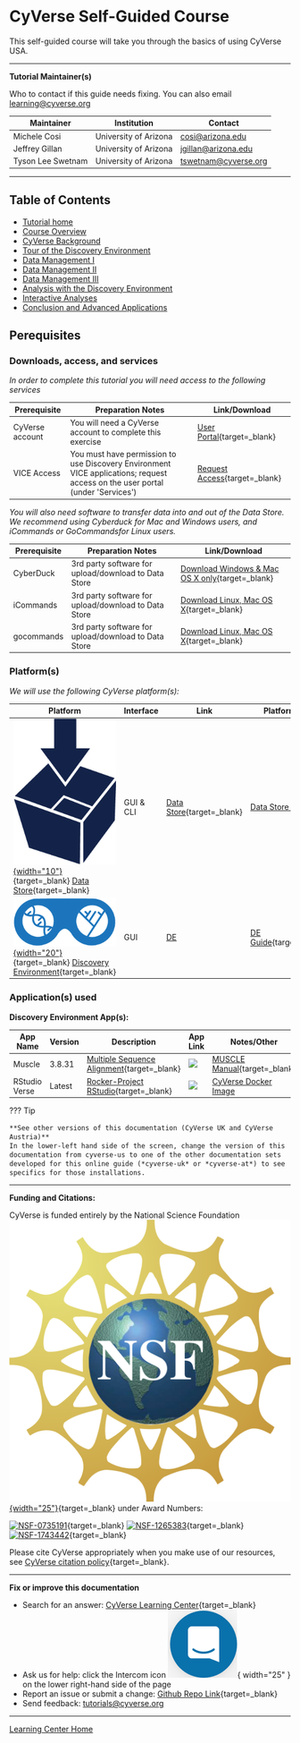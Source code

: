# **CyVerse Self-Guided Course** 

This self-guided course will take you through the basics of using CyVerse USA.

------------------------------------------------------------------------

**Tutorial Maintainer(s)**

Who to contact if this guide needs fixing. You can also email <learning@cyverse.org>

| Maintainer | Institution | Contact |
|------------|-------------|---------|
| Michele Cosi | University of Arizona | <cosi@arizona.edu> |
|  Jeffrey Gillan | University of Arizona | <jgillan@arizona.edu> |
|  Tyson Lee Swetnam | University of Arizona | <tswetnam@cyverse.org> |

------------------------------------------------------------------------

## Table of Contents

* [Tutorial home](index.md) 
* [Course Overview](step1.md)
* [CyVerse Background](step2.md)
* [Tour of the Discovery Environment](step3.md)
* [Data Management I](step4.md) 
* [Data Management II](step5.md) 
* [Data Management III](step6.md) 
* [Analysis with the Discovery Environment](step7.md)
* [Interactive Analyses](step8.md) 
* [Conclusion and Advanced Applications](final_step.md) 

## Perequisites

### Downloads, access, and services

*In order to complete this tutorial you will need access to the
following services*

| Prerequisite | Preparation Notes | Link/Download |
|--------------|-------------------|---------------|
| CyVerse account | You will need a CyVerse account to complete this exercise | [User Portal](https://user.cyverse.org){target=_blank} |
  VICE Access | You must have permission to use Discovery Environment VICE applications; request access on the user portal (under 'Services') | [Request Access](https://user.cyverse.org/services){target=_blank} |

*You will also need software to transfer data into and out of the Data Store. We recommend using Cyberduck for Mac and Windows users, and iCommands or GoCommandsfor Linux users.*

| Prerequisite | Preparation Notes | Link/Download |
|--------------|-------------------|---------------|
| CyberDuck | 3rd party software for upload/download to Data Store | [Download Windows & Mac OS X only](https://cyberduck.io){target=_blank} |
|iCommands | 3rd party software for upload/download to Data Store | [Download Linux, Mac OS X](https://learning.cyverse.org/ds/icommands/){target=_blank} |
| gocommands | 3rd party software for upload/download to Data Store | [Download Linux, Mac OS X](https://github.com/cyverse/gocommands){target=_blank} |


### Platform(s)

*We will use the following CyVerse platform(s):*

| Platform | Interface | Link  | Platform Tour |
|----------|-----------|-------|---------------|
| [![DS](assets/data_store/datastore-icon.png){width="10"}](https://de.cyverse.org/data){target=_blank} [Data Store](https://de.cyverse.org/data){target=_blank} | GUI & CLI | [Data Store](https://cyverse.org/data-store){target=_blank} | [Data Store Guide]() |              
| [![DE](assets/de/logos/deIcon.png){width="20"}](https://de.cyverse.org/data){target=_blank} [Discovery Environment](https://de.cyverse.org/de){target=_blank} | GUI | [DE](https://cyverse.org/discovery-environment) | [DE Guide](){target=_blank} |         

### Application(s) used

**Discovery Environment App(s):**

| App Name | Version | Description | App Link | Notes/Other |
|----------|---------|-------------|----------|-------|
| Muscle | 3.8.31 | [Multiple Sequence Alignment](https://www.ebi.ac.uk/Tools/msa/muscle/){target=_blank} | <a href="https://de.cyverse.org/apps/de/9b41c9e4-5031-4a49-b1cb-c471335df16e/launch" target="_blank"><img src="https://img.shields.io/badge/Muscle-3.8.31-lightblue?style=plastic"></a> | [MUSCLE Manual](https://drive5.com/muscle/manual/){target=_blank}        
| RStudio Verse | Latest | [Rocker-Project RStudio](https://rocker-project.org/images){target=_blank} | <a href="https://de.cyverse.org/apps/de/48b6e7ae-8b64-11ec-92dc-008cfa5ae621/launch" target="_blank"><img src="https://img.shields.io/badge/Verse-latest-blue?style=plastic&logo=rstudio"></a> | [CyVerse Docker Image](https://https://github.com/cyverse-vice/rstudio-verse)

??? Tip
 
    **See other versions of this documentation (CyVerse UK and CyVerse Austria)**
    In the lower-left hand side of the screen, change the version of this
    documentation from cyverse-us to one of the other documentation sets
    developed for this online guide (*cyverse-uk* or *cyverse-at*) to see
    specifics for those installations.

-----------------------------------------------------------------------

**Funding and Citations:**

CyVerse is funded entirely by the National Science Foundation [![NSF](assets/nsf.png){width="25"}](https://nsf.gov){target=_blank} under Award Numbers:

[![NSF-0735191](https://img.shields.io/badge/NSF-0735191-blue.svg)](https://www.nsf.gov/awardsearch/showAward?AWD_ID=0735191){target=_blank}  [![NSF-1265383](https://img.shields.io/badge/NSF-1265383-blue.svg)](https://www.nsf.gov/awardsearch/showAward?AWD_ID=1265383){target=_blank}  [![NSF-1743442](https://img.shields.io/badge/NSF-1743442-blue.svg)](https://www.nsf.gov/awardsearch/showAward?AWD_ID=1743442){target=_blank}

Please cite CyVerse appropriately when you make use of our resources, see [CyVerse citation policy](https://cyverse.org/policies/cite-cyverse){target=_blank}.

-----------------------------------------------------------------------

**Fix or improve this documentation**

  - Search for an answer:
     [CyVerse Learning Center](https://learning.cyverse.org){target=_blank}
  - Ask us for help:
    click the Intercom icon ![Intercom](assets/intercom.png){ width="25" } on the lower right-hand side of the page
  - Report an issue or submit a change:
    [Github Repo Link](https://github.com/cyverse-learning-materials/){target=_blank}
  - Send feedback: <tutorials@cyverse.org>
  
------------------------------------------------------------------------

[Learning Center Home](http://learning.cyverse.org/)
